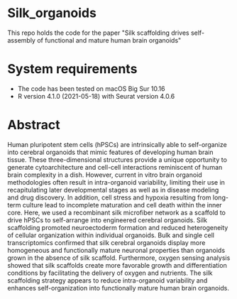 # Silk_organoids
This repo holds the code for the paper "Silk scaffolding drives self-assembly of functional and mature human brain organoids"

# System requirements
 - The code has been tested on macOS Big Sur 10.16
 - R version 4.1.0 (2021-05-18) with Seurat version 4.0.6

# Abstract
Human pluripotent stem cells (hPSCs) are intrinsically able to self-organize into cerebral organoids that mimic features of developing human brain tissue. These three-dimensional structures provide a unique opportunity to generate cytoarchitecture and cell-cell interactions reminiscent of human brain complexity in a dish. However, current in vitro brain organoid methodologies often result in intra-organoid variability, limiting their use in recapitulating later developmental stages as well as in disease modeling and drug discovery. In addition, cell stress and hypoxia resulting from long-term culture lead to incomplete maturation and cell death within the inner core. Here, we used a recombinant silk microfiber network as a scaffold to drive hPSCs to self-arrange into engineered cerebral organoids. Silk scaffolding promoted neuroectoderm formation and reduced heterogeneity of cellular organization within individual organoids. Bulk and single cell transcriptomics confirmed that silk cerebral organoids display more homogeneous and functionally mature neuronal properties than organoids grown in the absence of silk scaffold. Furthermore, oxygen sensing analysis showed that silk scaffolds create more favorable growth and differentiation conditions by facilitating the delivery of oxygen and nutrients. The silk scaffolding strategy appears to reduce intra-organoid variability and enhances self-organization into functionally mature human brain organoids.
